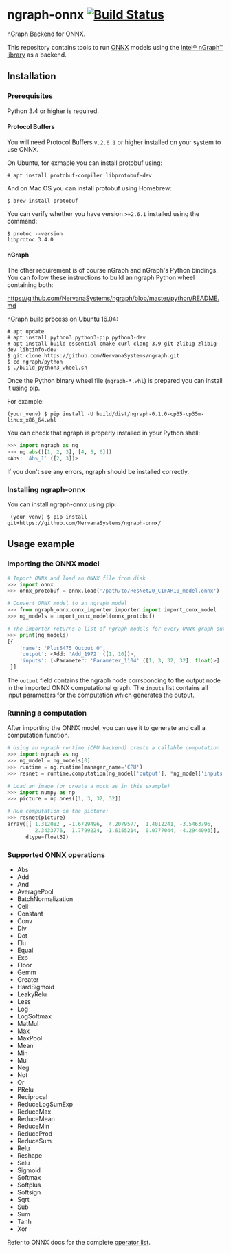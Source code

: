 # ngraph-onnx [![Build Status](https://travis-ci.org/NervanaSystems/ngraph-onnx.svg?branch=master)](https://travis-ci.org/NervanaSystems/ngraph-onnx/branches)

nGraph Backend for ONNX.

This repository contains tools to run [ONNX](http://onnx.ai/) models using the [Intel® nGraph™ library](https://github.com/NervanaSystems/ngraph) as a backend.

## Installation

### Prerequisites

Python 3.4 or higher is required.

####  Protocol Buffers

You will need Protocol Buffers `v.2.6.1` or higher installed on your system to use ONNX.

On Ubuntu, for exmaple you can install protobuf using:

    # apt install protobuf-compiler libprotobuf-dev

And on Mac OS you can install protobuf using Homebrew:

    $ brew install protobuf


You can verify whether you have version `>=2.6.1` installed using the command:

    $ protoc --version
    libprotoc 3.4.0


#### nGraph

The other requirement is of course nGraph and nGraph's Python bindings.
You can follow these instructions to build an ngraph Python wheel containing both:

https://github.com/NervanaSystems/ngraph/blob/master/python/README.md

nGraph build process on Ubuntu 16.04:

    # apt update
    # apt install python3 python3-pip python3-dev
    # apt install build-essential cmake curl clang-3.9 git zlib1g zlib1g-dev libtinfo-dev
    $ git clone https://github.com/NervanaSystems/ngraph.git
    $ cd ngraph/python
    $ ./build_python3_wheel.sh

Once the Python binary wheel file (`ngraph-*.whl`) is prepared you can install it using pip.

For example:

    (your_venv) $ pip install -U build/dist/ngraph-0.1.0-cp35-cp35m-linux_x86_64.whl

You can check that ngraph is properly installed in your Python shell:

```python
>>> import ngraph as ng
>>> ng.abs([[1, 2, 3], [4, 5, 6]])
<Abs: 'Abs_1' ([2, 3])>
```

If you don't see any errors, ngraph should be installed correctly.


### Installing ngraph-onnx

You can install ngraph-onnx using pip:

     (your_venv) $ pip install git+https://github.com/NervanaSystems/ngraph-onnx/


## Usage example

### Importing the ONNX model

```python
# Import ONNX and load an ONNX file from disk
>>> import onnx
>>> onnx_protobuf = onnx.load('/path/to/ResNet20_CIFAR10_model.onnx')

# Convert ONNX model to an ngraph model
>>> from ngraph_onnx.onnx_importer.importer import import_onnx_model
>>> ng_models = import_onnx_model(onnx_protobuf)

# The importer returns a list of ngraph models for every ONNX graph output:
>>> print(ng_models)
[{
    'name': 'Plus5475_Output_0',
    'output': <Add: 'Add_1972' ([1, 10])>,
    'inputs': [<Parameter: 'Parameter_1104' ([1, 3, 32, 32], float)>]
 }]
```

The `output` field contains the ngraph node corrsponding to the output node in the imported ONNX computational graph.
The `inputs` list contains all input parameters for the computation which generates the output.

### Running a computation

After importing the ONNX model, you can use it to generate and call a computation function.

```python
# Using an ngraph runtime (CPU backend) create a callable computation
>>> import ngraph as ng
>>> ng_model = ng_models[0]
>>> runtime = ng.runtime(manager_name='CPU')
>>> resnet = runtime.computation(ng_model['output'], *ng_model['inputs'])

# Load an image (or create a mock as in this example)
>>> import numpy as np
>>> picture = np.ones([1, 3, 32, 32])

# Run computation on the picture:
>>> resnet(picture)
array([[ 1.312082 , -1.6729496,  4.2079577,  1.4012241, -3.5463796,
         2.3433776,  1.7799224, -1.6155214,  0.0777044, -4.2944093]],
      dtype=float32)
```

### Supported ONNX operations

* Abs
* Add
* And
* AveragePool
* BatchNormalization
* Ceil
* Constant
* Conv
* Div
* Dot
* Elu
* Equal
* Exp
* Floor
* Gemm
* Greater
* HardSigmoid
* LeakyRelu
* Less
* Log
* LogSoftmax
* MatMul
* Max
* MaxPool
* Mean
* Min
* Mul
* Neg
* Not
* Or
* PRelu
* Reciprocal
* ReduceLogSumExp
* ReduceMax
* ReduceMean
* ReduceMin
* ReduceProd
* ReduceSum
* Relu
* Reshape
* Selu
* Sigmoid
* Softmax
* Softplus
* Softsign
* Sqrt
* Sub
* Sum
* Tanh
* Xor

Refer to ONNX docs for the complete
[operator list](https://github.com/onnx/onnx/blob/master/docs/Operators.md).
